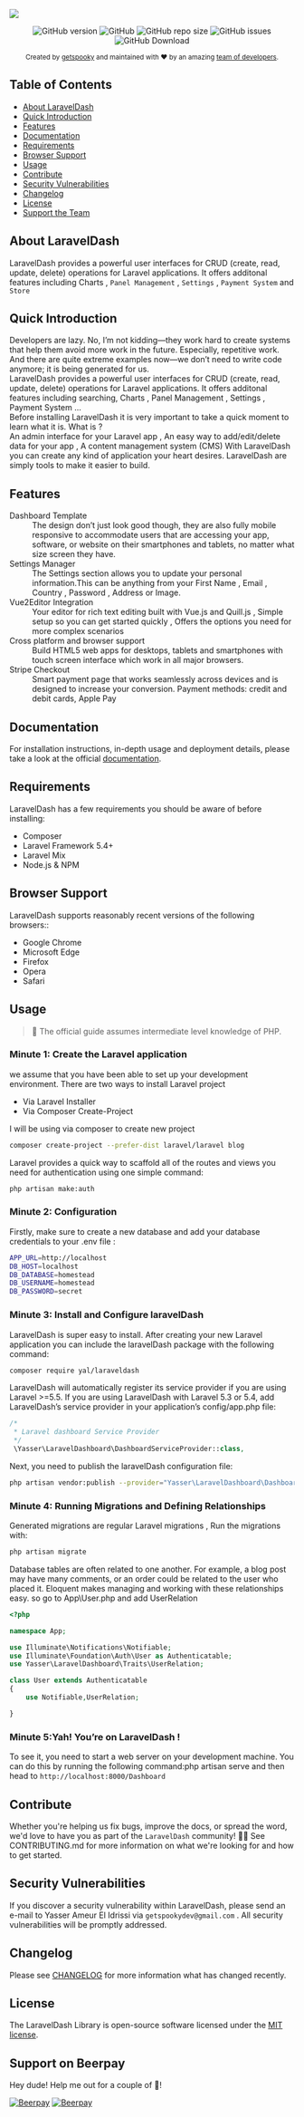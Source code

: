 <p style="text-align=center;">
<img src="./media/Cover.png">
</p>

<p align="center">
<img alt="GitHub version" src="https://img.shields.io/github/v/release/getspooky/laravelDash?style=for-the-badge">
<img alt="GitHub" src="https://img.shields.io/github/license/getspooky/laraveldash?style=for-the-badge">
<img alt="GitHub repo size" src="https://img.shields.io/github/repo-size/getspooky/laravelDash?style=for-the-badge">
<img alt="GitHub issues" src="https://img.shields.io/github/issues/getspooky/laravelDash?style=for-the-badge">
<img alt="GitHub Download" src="https://img.shields.io/packagist/dt/yal/laraveldash?style=for-the-badge">
</p>

<div align="center">
  <sub>Created by <a href="https://github.com/getspooky">getspooky</a> and maintained with ❤️ by an amazing <a href="https://github.com/getspooky/laravelDash/graphs/contributors">team of developers</a>.</sub>
</div>

## Table of Contents

- [About LaravelDash](#About-LaravelDash)
- [Quick Introduction](#Quick-Introduction)
- [Features](#Features)
- [Documentation](#Documentation)
- [Requirements](#Requirements)
- [Browser Support](#Browser-Support)
- [Usage](#Usage)
- [Contribute](#Contribute)
- [Security Vulnerabilities](#Security-Vulnerabilities)
- [Changelog](#changelog)
- [License](#license)
- [Support the Team](#Support-the-Team)

## About LaravelDash

LaravelDash provides a powerful user interfaces for CRUD (create, read, update, delete) operations for Laravel applications. It offers additonal features including Charts , `Panel Management` , `Settings` , `Payment System` and `Store`

## Quick Introduction

Developers are lazy. No, I’m not kidding—they work hard to create systems that help them avoid more work in the future. Especially, repetitive work. And there are quite extreme examples now—we don’t need to write code anymore; it is being generated for us. <br />
LaravelDash provides a powerful user interfaces for CRUD (create, read, update, delete) operations for Laravel applications. It offers additonal features including searching, Charts , Panel Management , Settings , Payment System ... <br />
Before installing LaravelDash it is very important to take a quick moment to learn what it is. What is ? <br />
An admin interface for your Laravel app , An easy way to add/edit/delete data for your app , A content management system (CMS) With LaravelDash you can create any kind of application your heart desires. LaravelDash are simply tools to make it easier to build.

## Features

<dl>
  <dt>Dashboard Template</dt>
  <dd>The design don’t just look good though, they are also fully mobile responsive to accommodate users that are accessing your app, software, or website on their smartphones and tablets, no matter what size screen they have.</dd>
  <dt>Settings Manager</dt>
  <dd>The Settings section allows you to update your personal information.This can be anything from your First Name , Email , Country , Password , Address or Image.</dd>
  <dt>Vue2Editor Integration</dt>
  <dd>Your editor for rich text editing built with Vue.js and Quill.js , Simple setup so you can get started quickly , Offers the options you need for more complex scenarios</dd>
  <dt>Cross platform and browser support</dt>
  <dd>Build HTML5 web apps for desktops, tablets and smartphones with touch screen interface which work in all major browsers.</dd>
  <dt>Stripe Checkout</dt>
  <dd>Smart payment page that works seamlessly across devices and is designed to increase your conversion.
Payment methods: credit and debit cards, Apple Pay</dd>
</dl>

## Documentation

For installation instructions, in-depth usage and deployment details, please take a look at the official [documentation](https://getspooky.github.io/laravelDash/#/).

## Requirements
LaravelDash has a few requirements you should be aware of before installing:

- Composer
- Laravel Framework 5.4+ 
- Laravel Mix
- Node.js & NPM

## Browser Support

LaravelDash supports reasonably recent versions of the following browsers::

- Google Chrome
- Microsoft Edge
- Firefox
- Opera
- Safari


## Usage

> 🚨 The official guide assumes intermediate level knowledge of PHP.

### Minute 1: Create the Laravel application

we assume that you have been able to set up your development environment. There are two ways to install Laravel project

- Via Laravel Installer
- Via Composer Create-Project

I will be using via composer to create new project

```sh
composer create-project --prefer-dist laravel/laravel blog 
```

Laravel provides a quick way to scaffold all of the routes and views you need for authentication using one simple command:
```sh
php artisan make:auth
```

### Minute 2: Configuration

Firstly, make sure to create a new database and add your database credentials to your .env file :
```sh
APP_URL=http://localhost
DB_HOST=localhost
DB_DATABASE=homestead
DB_USERNAME=homestead
DB_PASSWORD=secret
```

### Minute 3: Install and Configure laravelDash

LaravelDash is super easy to install. After creating your new Laravel application you can include the laravelDash package with the following command:

```sh
composer require yal/laraveldash
```

LaravelDash will automatically register its service provider if you are using Laravel >=5.5. If you are using LaravelDash with Laravel 5.3 or 5.4, add LaravelDash’s service provider in your application’s config/app.php file:

```php
/*
 * Laravel dashboard Service Provider
 */
 \Yasser\LaravelDashboard\DashboardServiceProvider::class,
```

Next, you need to publish the laravelDash configuration file:

```sh
php artisan vendor:publish --provider="Yasser\LaravelDashboard\DashboardServiceProvider" --tag="config"
```

### Minute 4: Running Migrations and Defining Relationships

Generated migrations are regular Laravel migrations , Run the migrations with:

```sh
php artisan migrate
```

Database tables are often related to one another. For example, a blog post may have many comments, or an order could be related to the user who placed it. Eloquent makes managing and working with these relationships easy. so go to App\User.php and add UserRelation

```php
<?php

namespace App;

use Illuminate\Notifications\Notifiable;
use Illuminate\Foundation\Auth\User as Authenticatable;
use Yasser\LaravelDashboard\Traits\UserRelation;

class User extends Authenticatable
{
    use Notifiable,UserRelation;

}
```

### Minute 5:Yah! You’re on LaravelDash !

To see it, you need to start a web server on your development machine. You can do this by running the following command:php artisan serve and then head to `http://localhost:8000/Dashboard`

## Contribute

Whether you're helping us fix bugs, improve the docs, or spread the word, we'd love to have you as part of the `LaravelDash` community! 💪💜  See CONTRIBUTING.md for more information on what we're looking for and how to get started.

## Security Vulnerabilities

If you discover a security vulnerability within LaravelDash, please send an e-mail to Yasser Ameur El Idrissi via `getspookydev@gmail.com` . All security vulnerabilities will be promptly addressed.

## Changelog

Please see [CHANGELOG](CHANGELOG.md) for more information what has changed recently.

## License

The LaravelDash Library is open-source software licensed under the [MIT license](https://opensource.org/licenses/MIT).

## Support on Beerpay
Hey dude! Help me out for a couple of :beers:!

[![Beerpay](https://beerpay.io/getspooky/laravelDash/badge.svg?style=beer-square)](https://beerpay.io/getspooky/laravelDash)  [![Beerpay](https://beerpay.io/getspooky/laravelDash/make-wish.svg?style=flat-square)](https://beerpay.io/getspooky/laravelDash?focus=wish)
